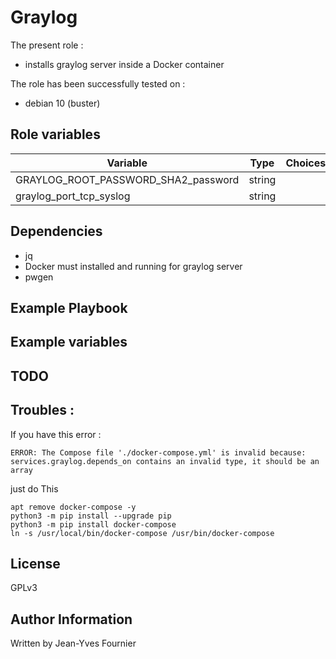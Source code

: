 Graylog
==========

The present role :
  - installs graylog server inside a Docker container

The role has been successfully tested on :
  - debian 10 (buster)

Role variables
--------------

| Variable                                     | Type    | Choices                                                                            | Default                 | Comment         |
|----------------------------------------------|---------|------------------------------------------------------------------------------------|-------------------------|-----------------|
| GRAYLOG_ROOT_PASSWORD_SHA2_password             | string  |                                                                                    | admin               |                 |
| graylog_port_tcp_syslog             | string  |                                                                                    | 1514               |                 |

Dependencies
------------
  - jq
  - Docker must installed and running for graylog server
  - pwgen

Example Playbook
----------------



Example variables
-----------------



TODO
----


Troubles :
-----------------
If you have this error :
```
ERROR: The Compose file './docker-compose.yml' is invalid because:
services.graylog.depends_on contains an invalid type, it should be an array
```
just do This
```
apt remove docker-compose -y
python3 -m pip install --upgrade pip
python3 -m pip install docker-compose
ln -s /usr/local/bin/docker-compose /usr/bin/docker-compose
```


License
-------

GPLv3

Author Information
------------------

Written by Jean-Yves Fournier
